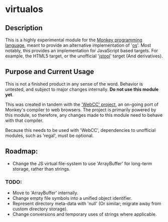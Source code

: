 # virtualos

## Description
This is a highly experimental module for the [Monkey programming language](https://github.com/blitz-research/monkey), meant to provide an alternative implementation of '[os](https://github.com/blitz-research/monkey/tree/develop/modules/os)'. Most notably, this provides an implementation for JavaScript based targets. For example, the HTML5 target, or the unofficial '[jstool](https://github.com/Regal-Internet-Brothers/jstool-target-monkey)' target (And derivatives).

## Purpose and Current Usage
This is not a finished product in any sense of the word. Behavior is untested, and subject to major changes internally. **Do not use this module yet**.

This was created in tandem with the ['WebCC' project](http://regal-internet-brothers.github.io/webcc), an on-going port of Monkey's compiler to web browsers. The project is primarily powered by this module, so therefore, any changes made to this module need to behave with that compiler.

Because this needs to be used with 'WebCC', dependencies to unofficial modules, such as 'regal', must be optional.

## Roadmap:
* Change the JS virtual file-system to use 'ArrayBuffer' for long-term storage, rather than strings.

### TODO:
* Move to 'ArrayBuffer' internally.
* Change empty file symbols into a unified object identifier.
* Represent directory meta-data with 'null' (Or similar; migrate away from custom directory storage).
* Change conversions and temporary uses of strings where applicable.
